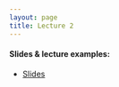 ```yaml
---
layout: page
title: Lecture 2
---
```


#### Slides & lecture examples:
- [Slides](https://docs.google.com/presentation/d/1yBNL4zLSmN3eydqgpsdbGCQd48FU4XPJg-TWQ1t9AG0/edit?usp=sharing)

